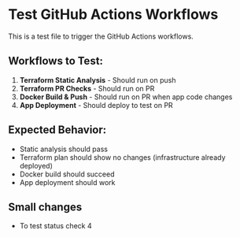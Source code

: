 # Test GitHub Actions Workflows

This is a test file to trigger the GitHub Actions workflows.

## Workflows to Test:
1. **Terraform Static Analysis** - Should run on push
2. **Terraform PR Checks** - Should run on PR
3. **Docker Build & Push** - Should run on PR when app code changes
4. **App Deployment** - Should deploy to test on PR

## Expected Behavior:
- Static analysis should pass
- Terraform plan should show no changes (infrastructure already deployed)
- Docker build should succeed
- App deployment should work 


## Small changes
- To test status check 4